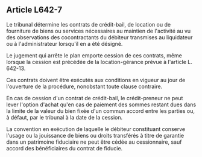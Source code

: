 Article L642-7
----
Le tribunal détermine les contrats de crédit-bail, de location ou de fourniture
de biens ou services nécessaires au maintien de l'activité au vu des
observations des cocontractants du débiteur transmises au liquidateur ou à
l'administrateur lorsqu'il en a été désigné.

Le jugement qui arrête le plan emporte cession de ces contrats, même lorsque la
cession est précédée de la location-gérance prévue à l'article L. 642-13.

Ces contrats doivent être exécutés aux conditions en vigueur au jour de
l'ouverture de la procédure, nonobstant toute clause contraire.

En cas de cession d'un contrat de crédit-bail, le crédit-preneur ne peut lever
l'option d'achat qu'en cas de paiement des sommes restant dues dans la limite de
la valeur du bien fixée d'un commun accord entre les parties ou, à défaut, par
le tribunal à la date de la cession.

La convention en exécution de laquelle le débiteur constituant conserve l'usage
ou la jouissance de biens ou droits transférés à titre de garantie dans un
patrimoine fiduciaire ne peut être cédée au cessionnaire, sauf accord des
bénéficiaires du contrat de fiducie.
